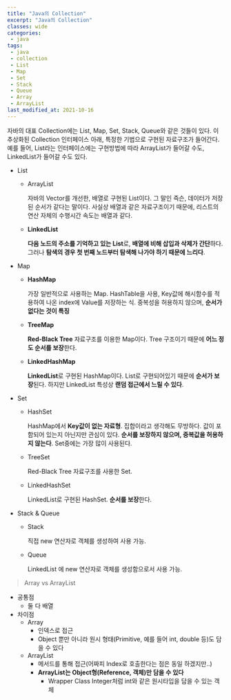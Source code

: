 ```yaml
---
title: "Java의 Collection"
excerpt: "Java의 Collection"
classes: wide
categories:
 - java
tags:
 - java
 - collection
 - List
 - Map
 - Set
 - Stack
 - Queue
 - Array
 - ArrayList
last_modified_at: 2021-10-16
---
```


자바의 대표 Collection에는 List, Map, Set, Stack, Queue와 같은 것들이 있다. 이 추상화된 Collection 인터페이스 아래, 특정한 기법으로 구현된 자료구조가 들어간다. 예를 들어, List라는 인터페이스에는 구현방법에 따라 ArrayList가 들어갈 수도, LinkedList가 들어갈 수도 있다.

- List
    - ArrayList
        
        자바의 Vector를 개선한, 배열로 구현된 List이다. 그 말인 즉슨, 데이터가 저장된 순서가 같다는 말이다. 사실상 배열과 같은 자료구조이기 때문에, 리스트의 연산 자체의 수행시간 속도는 배열과 같다.
        
    - **LinkedList**
        
        **다음 노드의 주소를 기억하고 있는 List**로, **배열에 비해 삽입과 삭제가 간단**하다. 그러나 **탐색의 경우 첫 번째 노드부터 탐색해 나가야 하기 때문에 느리다**.
        
- Map
    - **HashMap**
        
        가장 일반적으로 사용하는 Map. HashTable을 사용, Key값에 해시함수를 적용하여 나온 index에 Value를 저장하는 식. 중복성을 허용하지 않으며, **순서가 없다는 것이 특징**
        
    - **TreeMap**
        
        **Red-Black Tree** 자료구조를 이용한 Map이다. Tree 구조이기 때문에 **어느 정도 순서를 보장**한다.
        
    - **LinkedHashMap**
        
        **LinkedList**로 구현된 HashMap이다. List로 구현되어있기 때문에 **순서가 보장**된다. 하지만 LinkedList 특성상 **랜덤 접근에서 느릴 수 있다**.
        
- Set
    - HashSet
        
        HashMap에서 **Key값이 없는 자료형**. 집합이라고 생각해도 무방하다. 값이 포함되어 있는지 아닌지만 관심이 있다. **순서를 보장하지 않으며, 중복값을 허용하지 않는다**. Set중에는 가장 많이 사용된다.
        
    - TreeSet
        
        Red-Black Tree 자료구조를 사용한 Set.
        
    - LinkedHashSet
        
        LinkedList로 구현된 HashSet. **순서를 보장**한다.
        
- Stack & Queue
    - Stack
        
        직접 new 연산자로 객체를 생성하여 사용 가능.
        
    - Queue
        
        LinkedList 에 new 연산자로 객체를 생성함으로서 사용 가능.
        

> Array vs ArrayList

- 공통점
    - 둘 다 배열
- 차이점
    - Array
        - 인덱스로 접근
        - Object 뿐만 아니라 원시 형태(Primitive, 예를 들어 int, double 등)도 담을 수 있다
    - ArrayList
        - 메서드를 통해 접근(어짜피 Index로 호출한다는 점은 동일 하겠지만..)
        - **ArrayList는 Object형(Reference, 객체)만 담을 수 있다**
            - Wrapper Class
                Integer처럼 int와 같은 원시타입을 담을 수 있는 객체
                
